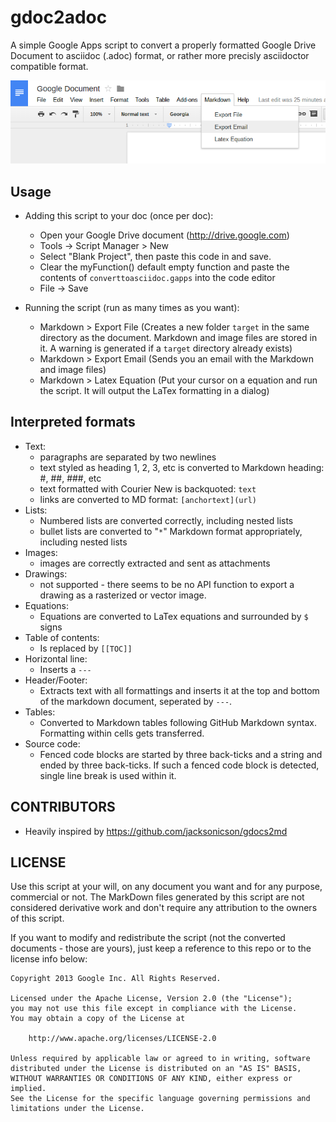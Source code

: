 gdoc2adoc
========

A simple Google Apps script to convert a properly formatted Google
Drive Document to asciidoc (.adoc) format, or rather more precisly
asciidoctor compatible format.

![Screenshot Google Docs with gdocs2md](markdown.png)

## Usage

  * Adding this script to your doc (once per doc):
    * Open your Google Drive document (http://drive.google.com)
    * Tools -> Script Manager > New
    * Select "Blank Project", then paste this code in and save.
    * Clear the myFunction() default empty function and paste the contents of `converttoasciidoc.gapps` into the code editor
    * File -> Save
    
  * Running the script (run as many times as you want):
    - Markdown > Export File (Creates a new folder `target` in the same directory as the document. Markdown and image files are stored in it. A warning is generated if a `target` directory already exists) 
    - Markdown > Export Email (Sends you an email with the Markdown and image files)
    - Markdown > Latex Equation (Put your cursor on a equation and run the script. It will output the LaTex formatting in a dialog)


## Interpreted formats
  * Text:
    * paragraphs are separated by two newlines
    * text styled as heading 1, 2, 3, etc is converted to Markdown heading: #, ##, ###, etc
    * text formatted with Courier New is backquoted: ``text``
    * links are converted to MD format: `[anchortext](url)`
  * Lists:
    * Numbered lists are converted correctly, including nested lists
    * bullet lists are converted to "`*`" Markdown format appropriately, including nested lists
  * Images:
    * images are correctly extracted and sent as attachments
  * Drawings: 
    * not supported - there seems to be no API function to export a drawing as a rasterized or vector image. 
  * Equations:
    * Equations are converted to LaTex equations and surrounded by ``$`` signs 
  * Table of contents:
    * Is replaced by `[[TOC]]`
  * Horizontal line: 
    * Inserts a `---`
  * Header/Footer:
    * Extracts text with all formattings and inserts it at the top and bottom of the markdown document, seperated by `---`.
  * Tables:
    * Converted to Markdown tables following GitHub Markdown syntax. Formatting within cells gets transferred.
  * Source code: 
    * Fenced code blocks are started by three back-ticks and a string and ended by three back-ticks. If such a fenced code block is detected, single line break is used within it. 

## CONTRIBUTORS

* Heavily inspired by https://github.com/jacksonicson/gdocs2md

## LICENSE

Use this script at your will, on any document you want and for any purpose, commercial or not. 
The MarkDown files generated by this script are not considered derivative work and 
don't require any attribution to the owners of this script. 

If you want to modify and redistribute the script (not the converted documents - those are yours), 
just keep a reference to this repo or to the license info below:

```
Copyright 2013 Google Inc. All Rights Reserved.

Licensed under the Apache License, Version 2.0 (the "License");
you may not use this file except in compliance with the License.
You may obtain a copy of the License at

    http://www.apache.org/licenses/LICENSE-2.0

Unless required by applicable law or agreed to in writing, software
distributed under the License is distributed on an "AS IS" BASIS,
WITHOUT WARRANTIES OR CONDITIONS OF ANY KIND, either express or implied.
See the License for the specific language governing permissions and
limitations under the License.
```
